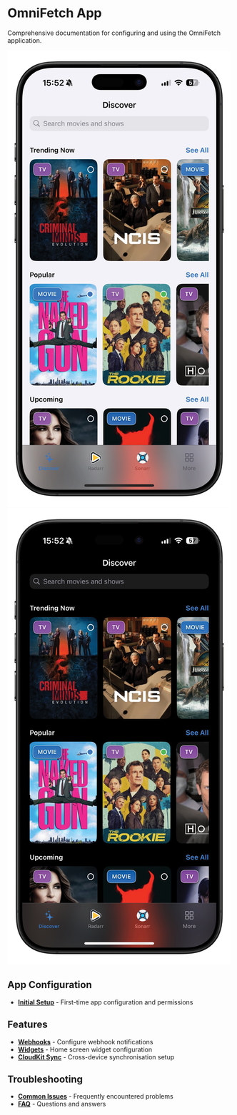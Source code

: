 # OmniFetch App

Comprehensive documentation for configuring and using the OmniFetch application.

<div class="hero-image-container">
  <a href="../assets/images/app/discover/discover-dark.png" class="glightbox dark-mode-only"
     data-gallery="discover-screen" data-glightbox="title: OmniFetch Discover Screen">
    <img src="../assets/images/app/discover/discover-light.png"
         alt="OmniFetch Discover Screen Dark Mode" class="hero-image">
  </a>
  <a href="../assets/images/app/discover/discover-light.png" class="glightbox light-mode-only"
     data-gallery="discover-screen" data-glightbox="title: OmniFetch Discover Screen">
    <img src="../assets/images/app/discover/discover-dark.png"
         alt="OmniFetch Discover Screen Light Mode" class="hero-image">
  </a>
</div>

## App Configuration

- **[Initial Setup](settings/initial-setup.md)** - First-time app configuration and permissions

## Features

- **[Webhooks](features/webhooks.md)** - Configure webhook notifications
- **[Widgets](features/widgets.md)** - Home screen widget configuration
- **[CloudKit Sync](features/cloudkit-sync.md)** - Cross-device synchronisation setup

## Troubleshooting

- **[Common Issues](../troubleshooting/common-issues.md)** - Frequently encountered problems
- **[FAQ](../troubleshooting/faq.md)** - Questions and answers
